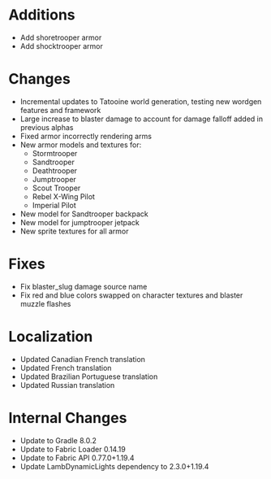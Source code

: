# Additions

* Add shoretrooper armor
* Add shocktrooper armor

# Changes

* Incremental updates to Tatooine world generation, testing new wordgen features and framework
* Large increase to blaster damage to account for damage falloff added in previous alphas
* Fixed armor incorrectly rendering arms
* New armor models and textures for:
	* Stormtrooper
	* Sandtrooper
	* Deathtrooper
	* Jumptrooper
	* Scout Trooper
	* Rebel X-Wing Pilot
	* Imperial Pilot
* New model for Sandtrooper backpack
* New model for jumptrooper jetpack
* New sprite textures for all armor

# Fixes

* Fix blaster_slug damage source name
* Fix red and blue colors swapped on character textures and blaster muzzle flashes

# Localization

* Updated Canadian French translation
* Updated French translation
* Updated Brazilian Portuguese translation
* Updated Russian translation

# Internal Changes

* Update to Gradle 8.0.2
* Update to Fabric Loader 0.14.19
* Update to Fabric API 0.77.0+1.19.4
* Update LambDynamicLights dependency to 2.3.0+1.19.4